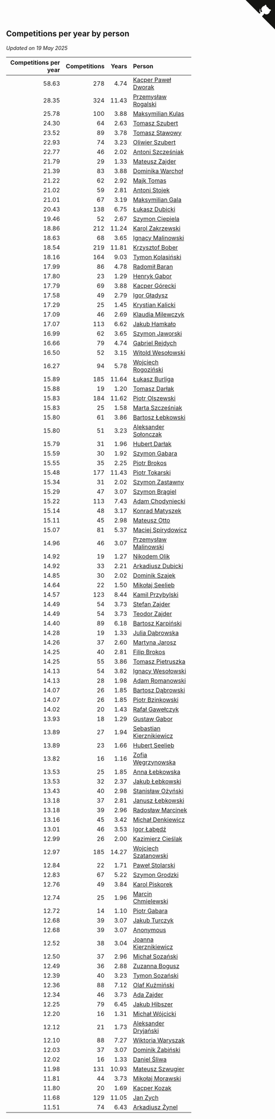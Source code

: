 ## Competitions per year by person

*Updated on 19 May 2025*

| Competitions per year | Competitions | Years | Person |
| ---: | ---: | ---: | :--- |
| 58.63 | 278 | 4.74 | [Kacper Paweł Dworak](https://www.worldcubeassociation.org/persons/2020DWOR01) |
| 28.35 | 324 | 11.43 | [Przemysław Rogalski](https://www.worldcubeassociation.org/persons/2013ROGA02) |
| 25.78 | 100 | 3.88 | [Maksymilian Kulas](https://www.worldcubeassociation.org/persons/2021KULA02) |
| 24.30 | 64 | 2.63 | [Tomasz Szubert](https://www.worldcubeassociation.org/persons/2022SZUB02) |
| 23.52 | 89 | 3.78 | [Tomasz Stawowy](https://www.worldcubeassociation.org/persons/2021STAW01) |
| 22.93 | 74 | 3.23 | [Oliwier Szubert](https://www.worldcubeassociation.org/persons/2022SZUB01) |
| 22.77 | 46 | 2.02 | [Antoni Szcześniak](https://www.worldcubeassociation.org/persons/2023SZCZ04) |
| 21.79 | 29 | 1.33 | [Mateusz Zajder](https://www.worldcubeassociation.org/persons/2024ZAJD01) |
| 21.39 | 83 | 3.88 | [Dominika Warchoł](https://www.worldcubeassociation.org/persons/2021WARC01) |
| 21.22 | 62 | 2.92 | [Majk Tomas](https://www.worldcubeassociation.org/persons/2022TOMA05) |
| 21.02 | 59 | 2.81 | [Antoni Stojek](https://www.worldcubeassociation.org/persons/2022STOJ03) |
| 21.01 | 67 | 3.19 | [Maksymilian Gala](https://www.worldcubeassociation.org/persons/2022GALA01) |
| 20.43 | 138 | 6.75 | [Łukasz Dubicki](https://www.worldcubeassociation.org/persons/2018DUBI01) |
| 19.46 | 52 | 2.67 | [Szymon Ciepiela](https://www.worldcubeassociation.org/persons/2022CIEP01) |
| 18.86 | 212 | 11.24 | [Karol Zakrzewski](https://www.worldcubeassociation.org/persons/2014ZAKR01) |
| 18.63 | 68 | 3.65 | [Ignacy Malinowski](https://www.worldcubeassociation.org/persons/2021MALI02) |
| 18.54 | 219 | 11.81 | [Krzysztof Bober](https://www.worldcubeassociation.org/persons/2013BOBE01) |
| 18.16 | 164 | 9.03 | [Tymon Kolasiński](https://www.worldcubeassociation.org/persons/2016KOLA02) |
| 17.99 | 86 | 4.78 | [Radomił Baran](https://www.worldcubeassociation.org/persons/2020BARA02) |
| 17.80 | 23 | 1.29 | [Henryk Gabor](https://www.worldcubeassociation.org/persons/2024GABO02) |
| 17.79 | 69 | 3.88 | [Kacper Górecki](https://www.worldcubeassociation.org/persons/2021GORE01) |
| 17.58 | 49 | 2.79 | [Igor Gładysz](https://www.worldcubeassociation.org/persons/2022GLAD01) |
| 17.29 | 25 | 1.45 | [Krystian Kalicki](https://www.worldcubeassociation.org/persons/2023KALI10) |
| 17.09 | 46 | 2.69 | [Klaudia Milewczyk](https://www.worldcubeassociation.org/persons/2022MILE05) |
| 17.07 | 113 | 6.62 | [Jakub Hamkało](https://www.worldcubeassociation.org/persons/2018HAMK01) |
| 16.99 | 62 | 3.65 | [Szymon Jaworski](https://www.worldcubeassociation.org/persons/2021JAWO01) |
| 16.66 | 79 | 4.74 | [Gabriel Rejdych](https://www.worldcubeassociation.org/persons/2020REJD01) |
| 16.50 | 52 | 3.15 | [Witold Wesołowski](https://www.worldcubeassociation.org/persons/2022WESO01) |
| 16.27 | 94 | 5.78 | [Wojciech Rogoziński](https://www.worldcubeassociation.org/persons/2019ROGO04) |
| 15.89 | 185 | 11.64 | [Łukasz Burliga](https://www.worldcubeassociation.org/persons/2013BURL01) |
| 15.88 | 19 | 1.20 | [Tomasz Darłak](https://www.worldcubeassociation.org/persons/2024DARL01) |
| 15.83 | 184 | 11.62 | [Piotr Olszewski](https://www.worldcubeassociation.org/persons/2013OLSZ02) |
| 15.83 | 25 | 1.58 | [Marta Szcześniak](https://www.worldcubeassociation.org/persons/2023SZCZ07) |
| 15.80 | 61 | 3.86 | [Bartosz Łebkowski](https://www.worldcubeassociation.org/persons/2021LEBK01) |
| 15.80 | 51 | 3.23 | [Aleksander Sołonczak](https://www.worldcubeassociation.org/persons/2022SOLO01) |
| 15.79 | 31 | 1.96 | [Hubert Darłak](https://www.worldcubeassociation.org/persons/2023DARL03) |
| 15.59 | 30 | 1.92 | [Szymon Gabara](https://www.worldcubeassociation.org/persons/2023GABA01) |
| 15.55 | 35 | 2.25 | [Piotr Brokos](https://www.worldcubeassociation.org/persons/2023BROK01) |
| 15.48 | 177 | 11.43 | [Piotr Tokarski](https://www.worldcubeassociation.org/persons/2013TOKA01) |
| 15.34 | 31 | 2.02 | [Szymon Zastawny](https://www.worldcubeassociation.org/persons/2023ZAST01) |
| 15.29 | 47 | 3.07 | [Szymon Brągiel](https://www.worldcubeassociation.org/persons/2022BRAG03) |
| 15.22 | 113 | 7.43 | [Adam Chodyniecki](https://www.worldcubeassociation.org/persons/2017CHOD02) |
| 15.14 | 48 | 3.17 | [Konrad Matyszek](https://www.worldcubeassociation.org/persons/2022MATY02) |
| 15.11 | 45 | 2.98 | [Mateusz Otto](https://www.worldcubeassociation.org/persons/2022OTTO01) |
| 15.07 | 81 | 5.37 | [Maciej Spirydowicz](https://www.worldcubeassociation.org/persons/2020SPIR01) |
| 14.96 | 46 | 3.07 | [Przemysław Malinowski](https://www.worldcubeassociation.org/persons/2022MALI01) |
| 14.92 | 19 | 1.27 | [Nikodem Olik](https://www.worldcubeassociation.org/persons/2024OLIK01) |
| 14.92 | 33 | 2.21 | [Arkadiusz Dubicki](https://www.worldcubeassociation.org/persons/2023DUBI01) |
| 14.85 | 30 | 2.02 | [Dominik Szajek](https://www.worldcubeassociation.org/persons/2023SZAJ01) |
| 14.64 | 22 | 1.50 | [Mikołaj Seelieb](https://www.worldcubeassociation.org/persons/2023SEEL04) |
| 14.57 | 123 | 8.44 | [Kamil Przybylski](https://www.worldcubeassociation.org/persons/2016PRZY01) |
| 14.49 | 54 | 3.73 | [Stefan Zajder](https://www.worldcubeassociation.org/persons/2021ZAJD02) |
| 14.49 | 54 | 3.73 | [Teodor Zajder](https://www.worldcubeassociation.org/persons/2021ZAJD03) |
| 14.40 | 89 | 6.18 | [Bartosz Karpiński](https://www.worldcubeassociation.org/persons/2019KARP03) |
| 14.28 | 19 | 1.33 | [Julia Dąbrowska](https://www.worldcubeassociation.org/persons/2024DABR01) |
| 14.26 | 37 | 2.60 | [Martyna Jarosz](https://www.worldcubeassociation.org/persons/2022JARO01) |
| 14.25 | 40 | 2.81 | [Filip Brokos](https://www.worldcubeassociation.org/persons/2022BROK03) |
| 14.25 | 55 | 3.86 | [Tomasz Pietruszka](https://www.worldcubeassociation.org/persons/2021PIET01) |
| 14.13 | 54 | 3.82 | [Ignacy Wesołowski](https://www.worldcubeassociation.org/persons/2021WESO01) |
| 14.13 | 28 | 1.98 | [Adam Romanowski](https://www.worldcubeassociation.org/persons/2023ROMA10) |
| 14.07 | 26 | 1.85 | [Bartosz Dąbrowski](https://www.worldcubeassociation.org/persons/2023DABR07) |
| 14.07 | 26 | 1.85 | [Piotr Bzinkowski](https://www.worldcubeassociation.org/persons/2023BZIN01) |
| 14.02 | 20 | 1.43 | [Rafał Gawełczyk](https://www.worldcubeassociation.org/persons/2023GAWE01) |
| 13.93 | 18 | 1.29 | [Gustaw Gabor](https://www.worldcubeassociation.org/persons/2024GABO01) |
| 13.89 | 27 | 1.94 | [Sebastian Kierznikiewicz](https://www.worldcubeassociation.org/persons/2023KIER02) |
| 13.89 | 23 | 1.66 | [Hubert Seelieb](https://www.worldcubeassociation.org/persons/2023SEEL02) |
| 13.82 | 16 | 1.16 | [Zofia Węgrzynowska](https://www.worldcubeassociation.org/persons/2024WEGR01) |
| 13.53 | 25 | 1.85 | [Anna Łebkowska](https://www.worldcubeassociation.org/persons/2023LEBK04) |
| 13.53 | 32 | 2.37 | [Jakub Łebkowski](https://www.worldcubeassociation.org/persons/2023LEBK01) |
| 13.43 | 40 | 2.98 | [Stanisław Ożyński](https://www.worldcubeassociation.org/persons/2022OZYN01) |
| 13.18 | 37 | 2.81 | [Janusz Łebkowski](https://www.worldcubeassociation.org/persons/2022LEBK01) |
| 13.18 | 39 | 2.96 | [Radosław Marcinek](https://www.worldcubeassociation.org/persons/2022MARC05) |
| 13.16 | 45 | 3.42 | [Michał Denkiewicz](https://www.worldcubeassociation.org/persons/2021DENK01) |
| 13.01 | 46 | 3.53 | [Igor Łabędź](https://www.worldcubeassociation.org/persons/2021LABE01) |
| 12.99 | 26 | 2.00 | [Kazimierz Cieślak](https://www.worldcubeassociation.org/persons/2023CIES01) |
| 12.97 | 185 | 14.27 | [Wojciech Szatanowski](https://www.worldcubeassociation.org/persons/2011SZAT01) |
| 12.84 | 22 | 1.71 | [Paweł Stolarski](https://www.worldcubeassociation.org/persons/2023STOL04) |
| 12.83 | 67 | 5.22 | [Szymon Grodzki](https://www.worldcubeassociation.org/persons/2020GROD01) |
| 12.76 | 49 | 3.84 | [Karol Piskorek](https://www.worldcubeassociation.org/persons/2021PISK01) |
| 12.74 | 25 | 1.96 | [Marcin Chmielewski](https://www.worldcubeassociation.org/persons/2023CHMI01) |
| 12.72 | 14 | 1.10 | [Piotr Gabara](https://www.worldcubeassociation.org/persons/2024GABA02) |
| 12.68 | 39 | 3.07 | [Jakub Turczyk](https://www.worldcubeassociation.org/persons/2022TURC02) |
| 12.68 | 39 | 3.07 | [Anonymous](https://www.worldcubeassociation.org/persons/2022ANON03) |
| 12.52 | 38 | 3.04 | [Joanna Kierznikiewicz](https://www.worldcubeassociation.org/persons/2022KIER01) |
| 12.50 | 37 | 2.96 | [Michał Sozański](https://www.worldcubeassociation.org/persons/2022SOZA02) |
| 12.49 | 36 | 2.88 | [Zuzanna Bogusz](https://www.worldcubeassociation.org/persons/2022BOGU01) |
| 12.39 | 40 | 3.23 | [Tymon Sozański](https://www.worldcubeassociation.org/persons/2022SOZA01) |
| 12.36 | 88 | 7.12 | [Olaf Kuźmiński](https://www.worldcubeassociation.org/persons/2018KUZM02) |
| 12.34 | 46 | 3.73 | [Ada Zajder](https://www.worldcubeassociation.org/persons/2021ZAJD01) |
| 12.25 | 79 | 6.45 | [Jakub Hibszer](https://www.worldcubeassociation.org/persons/2018HIBS01) |
| 12.20 | 16 | 1.31 | [Michał Wójcicki](https://www.worldcubeassociation.org/persons/2024WOJC01) |
| 12.12 | 21 | 1.73 | [Aleksander Dryjański](https://www.worldcubeassociation.org/persons/2023DRYJ01) |
| 12.10 | 88 | 7.27 | [Wiktoria Waryszak](https://www.worldcubeassociation.org/persons/2018WARY01) |
| 12.03 | 37 | 3.07 | [Dominik Żabiński](https://www.worldcubeassociation.org/persons/2022ZABI01) |
| 12.02 | 16 | 1.33 | [Daniel Śliwa](https://www.worldcubeassociation.org/persons/2024SLIW01) |
| 11.98 | 131 | 10.93 | [Mateusz Szwugier](https://www.worldcubeassociation.org/persons/2014SZWU01) |
| 11.81 | 44 | 3.73 | [Mikołaj Morawski](https://www.worldcubeassociation.org/persons/2021MORA01) |
| 11.80 | 20 | 1.69 | [Kacper Kozak](https://www.worldcubeassociation.org/persons/2023KOZA05) |
| 11.68 | 129 | 11.05 | [Jan Zych](https://www.worldcubeassociation.org/persons/2014ZYCH01) |
| 11.51 | 74 | 6.43 | [Arkadiusz Żynel](https://www.worldcubeassociation.org/persons/2018ZYNE01) |


<a href="https://github.com/maxidragon/wca_statistics_pl" class="github-corner" aria-label="View source on Github"><svg width="80" height="80" viewBox="0 0 250 250" style="fill:#151513; color:#fff; position: absolute; top: 0; border: 0; right: 0;" aria-hidden="true"><path d="M0,0 L115,115 L130,115 L142,142 L250,250 L250,0 Z"></path><path d="M128.3,109.0 C113.8,99.7 119.0,89.6 119.0,89.6 C122.0,82.7 120.5,78.6 120.5,78.6 C119.2,72.0 123.4,76.3 123.4,76.3 C127.3,80.9 125.5,87.3 125.5,87.3 C122.9,97.6 130.6,101.9 134.4,103.2" fill="currentColor" style="transform-origin: 130px 106px;" class="octo-arm"></path><path d="M115.0,115.0 C114.9,115.1 118.7,116.5 119.8,115.4 L133.7,101.6 C136.9,99.2 139.9,98.4 142.2,98.6 C133.8,88.0 127.5,74.4 143.8,58.0 C148.5,53.4 154.0,51.2 159.7,51.0 C160.3,49.4 163.2,43.6 171.4,40.1 C171.4,40.1 176.1,42.5 178.8,56.2 C183.1,58.6 187.2,61.8 190.9,65.4 C194.5,69.0 197.7,73.2 200.1,77.6 C213.8,80.2 216.3,84.9 216.3,84.9 C212.7,93.1 206.9,96.0 205.4,96.6 C205.1,102.4 203.0,107.8 198.3,112.5 C181.9,128.9 168.3,122.5 157.7,114.1 C157.9,116.9 156.7,120.9 152.7,124.9 L141.0,136.5 C139.8,137.7 141.6,141.9 141.8,141.8 Z" fill="currentColor" class="octo-body"></path></svg></a><style>.github-corner:hover .octo-arm{animation:octocat-wave 560ms ease-in-out}@keyframes octocat-wave{0%,100%{transform:rotate(0)}20%,60%{transform:rotate(-25deg)}40%,80%{transform:rotate(10deg)}}@media (max-width:500px){.github-corner:hover .octo-arm{animation:none}.github-corner .octo-arm{animation:octocat-wave 560ms ease-in-out}}</style>
